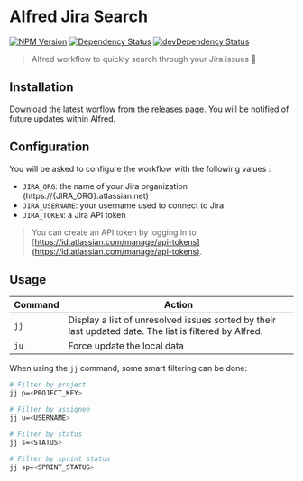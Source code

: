 # Alfred Jira Search

[![NPM Version](https://img.shields.io/npm/v/alfred-jira-search.svg?style=flat-square)](https://www.npmjs.com/package/alfred-jira-search)
[![Dependency Status](https://img.shields.io/david/titouanmathis/alfred-jira-search?style=flat-square)](https://david-dm.org/titouanmathis/alfred-jira-search)
[![devDependency Status](https://img.shields.io/david/dev/titouanmathis/alfred-jira-search?style=flat-square)](https://david-dm.org/titouanmathis/alfred-jira-search?type=dev)

> Alfred workflow to quickly search through your Jira issues 🔎

## Installation

Download the latest worflow from the [releases page](https://github.com/titouanmathis/alfred-jira-search/releases). You will be notified of future updates within Alfred.

## Configuration

You will be asked to configure the workflow with the following values :

- `JIRA_ORG`: the name of your Jira organization (https://{JIRA_ORG}.atlassian.net)
- `JIRA_USERNAME`: your username used to connect to Jira
- `JIRA_TOKEN`: a Jira API token

> You can create an API token by logging in to [https://id.atlassian.com/manage/api-tokens](https://id.atlassian.com/manage/api-tokens).

## Usage

| Command | Action |
|-|-|
| `jj` | Display a list of unresolved issues sorted by their last updated date. The list is filtered by Alfred. |
| `ju` | Force update the local data |

When using the `jj` command, some smart filtering can be done:

```bash
# Filter by project
jj p=<PROJECT_KEY>

# Filter by assignee
jj u=<USERNAME>

# Filter by status
jj s=<STATUS>

# Filter by sprint status
jj sp=<SPRINT_STATUS>
```
